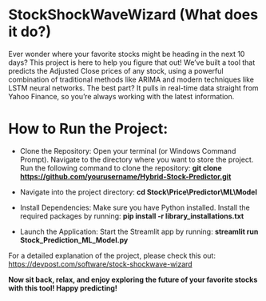 # StockShockWaveWizard (What does it do?)
Ever wonder where your favorite stocks might be heading in the next 10 days? This project is here to help you figure that out! We’ve built a tool that predicts the Adjusted Close prices of any stock, using a powerful combination of traditional methods like ARIMA and modern techniques like LSTM neural networks. The best part? It pulls in real-time data straight from Yahoo Finance, so you’re always working with the latest information.

# How to Run the Project:
- Clone the Repository:
  Open your terminal (or Windows Command Prompt).
  Navigate to the directory where you want to store the project.
  Run the following command to clone the repository:
  **git clone https://github.com/yourusername/Hybrid-Stock-Predictor.git**

- Navigate into the project directory:
  **cd Stock\Price\Predictor\ML\Model**

- Install Dependencies:
  Make sure you have Python installed.
  Install the required packages by running: **pip install -r library_installations.txt**
  
- Launch the Application:
  Start the Streamlit app by running: **streamlit run Stock_Prediction_ML_Model.py**
  
For a detailed explanation of the project, please check this out: https://devpost.com/software/stock-shockwave-wizard

**Now sit back, relax, and enjoy exploring the future of your favorite stocks with this tool! Happy predicting!**
